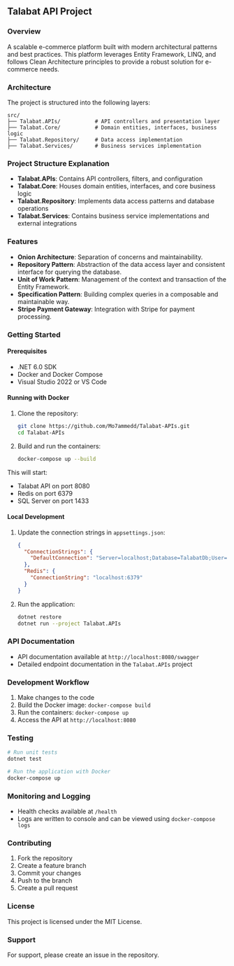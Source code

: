 ## Talabat API Project

### Overview
A scalable e-commerce platform built with modern architectural patterns and best practices. This platform leverages Entity Framework, LINQ, and follows Clean Architecture principles to provide a robust solution for e-commerce needs.

### Architecture
The project is structured into the following layers:

```
src/
├── Talabat.APIs/           # API controllers and presentation layer
├── Talabat.Core/           # Domain entities, interfaces, business logic
├── Talabat.Repository/     # Data access implementation
├── Talabat.Services/       # Business services implementation
```

### Project Structure Explanation
- **Talabat.APIs**: Contains API controllers, filters, and configuration
- **Talabat.Core**: Houses domain entities, interfaces, and core business logic
- **Talabat.Repository**: Implements data access patterns and database operations
- **Talabat.Services**: Contains business service implementations and external integrations

### Features
- **Onion Architecture**: Separation of concerns and maintainability.
- **Repository Pattern**: Abstraction of the data access layer and consistent interface for querying the database.
- **Unit of Work Pattern**: Management of the context and transaction of the Entity Framework.
- **Specification Pattern**: Building complex queries in a composable and maintainable way.
- **Stripe Payment Gateway**: Integration with Stripe for payment processing.

### Getting Started

#### Prerequisites
- .NET 6.0 SDK
- Docker and Docker Compose
- Visual Studio 2022 or VS Code

#### Running with Docker
1. Clone the repository:
    ```bash
    git clone https://github.com/Mo7ammedd/Talabat-APIs.git
    cd Talabat-APIs
    ```

2. Build and run the containers:
    ```bash
    docker-compose up --build
    ```

This will start:
- Talabat API on port 8080
- Redis on port 6379
- SQL Server on port 1433

#### Local Development
1. Update the connection strings in `appsettings.json`:
    ```json
    {
      "ConnectionStrings": {
        "DefaultConnection": "Server=localhost;Database=TalabatDb;User=sa;Password=YourStrong!Passw0rd;"
      },
      "Redis": {
        "ConnectionString": "localhost:6379"
      }
    }
    ```

2. Run the application:
    ```bash
    dotnet restore
    dotnet run --project Talabat.APIs
    ```

### API Documentation
- API documentation available at `http://localhost:8080/swagger`
- Detailed endpoint documentation in the `Talabat.APIs` project

### Development Workflow
1. Make changes to the code
2. Build the Docker image: `docker-compose build`
3. Run the containers: `docker-compose up`
4. Access the API at `http://localhost:8080`

### Testing
```bash
# Run unit tests
dotnet test

# Run the application with Docker
docker-compose up
```

### Monitoring and Logging
- Health checks available at `/health`
- Logs are written to console and can be viewed using `docker-compose logs`

### Contributing
1. Fork the repository
2. Create a feature branch
3. Commit your changes
4. Push to the branch
5. Create a pull request

### License
This project is licensed under the MIT License.

### Support
For support, please create an issue in the repository.